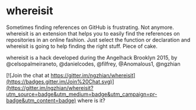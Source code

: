 # whereisit
Sometimes finding references on GitHub is frustrating. Not anymore. whereisit is an extension that helps you to easily find the references on repositories in an online fashion. Just select the function or declaration and whereisit is going to help finding the right stuff. Piece of cake.

whereisit is a hack developed during the Angelhack Brooklyn 2015, by @celsopalmeiraneto, @danielcodes, @filfrey, @Anomalous1, @ngzhian


[![Join the chat at https://gitter.im/ngzhian/whereisit](https://badges.gitter.im/Join%20Chat.svg)](https://gitter.im/ngzhian/whereisit?utm_source=badge&utm_medium=badge&utm_campaign=pr-badge&utm_content=badge)
where is it?
